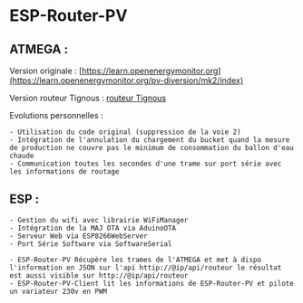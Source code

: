 # ESP-Router-PV
## ATMEGA :

Version originale : [https://learn.openenergymonitor.org](https://learn.openenergymonitor.org/pv-diversion/mk2/index)

Version routeur Tignous : [routeur Tignous](https://forum-photovoltaique.fr/viewtopic.php?f=110&t=40512&sid=59bafdce37acdfd6e16334a939181397)
	
Evolutions personnelles :

	- Utilisation du code original (suppression de la voie 2)
	- Intégration de l'annulation du chargement du bucket quand la mesure de production ne couvre pas le minimum de consommation du ballon d'eau chaude
	- Communication toutes les secondes d'une trame sur port série avec les informations de routage
	
## ESP :

	- Gestion du wifi avec librairie WiFiManager
	- Intégration de la MAJ OTA via AduinoOTA
	- Serveur Web via ESP8266WebServer
	- Port Série Software via SoftwareSerial
	
	- ESP-Router-PV Récupère les trames de l'ATMEGA et met à dispo l'information en JSON sur l'api httip://@ip/api/routeur le résultat est aussi visible sur http://@ip/api/routeur
	- ESP-Router-PV-Client lit les informations de ESP-Router-PV et pilote un variateur 230v en PWM